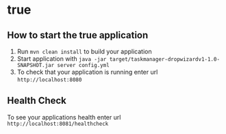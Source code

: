 # true

How to start the true application
---

1. Run `mvn clean install` to build your application
1. Start application with `java -jar target/taskmanager-dropwizardv1-1.0-SNAPSHOT.jar server config.yml`
1. To check that your application is running enter url `http://localhost:8080`

Health Check
---

To see your applications health enter url `http://localhost:8081/healthcheck`
